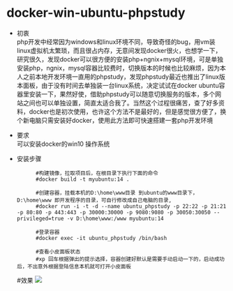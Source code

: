 # docker-win-ubuntu-phpstudy
+ 初衷   
 php开发中经常因为windows和linux环境不同，导致奇怪的bug，用vm装linux虚拟机太繁琐，而且很占内存，无意间发现docker很火，也想学一下，研究很久，发现docker可以很方便的安装php+ngnix+mysql环境，可是单独安装php，ngnix，mysql容器比较费时，切换版本的时候也比较麻烦，因为本人之前本地开发环境一直用的phpstudy，发现phpstudy最近也推出了linux版本面板，由于没有时间去单独装一台linux系统，决定试试在docker ubuntu容器里安装一下，果然好使，借助phpstudy可以随意切换服务的版本，多个网站之间也可以单独设置，简直太适合我了。当然这个过程很痛苦，查了好多资料，docker也是初次使用，也许这个方法不是最好的，但是感觉很方便了，换个新电脑只需安装好docker，使用此方法即可快速搭建一套php开发环境

+ 要求  
  可以安装docker的win10 操作系统 
+ 安装步骤
  ```
        #构建镜像，拉取项目后，在根目录下执行下面的命令
        #docker build -t myubuntu:14 .
        
        #创建容器，挂载本机的D:\home\www目录 到ubuntu的www目录下，D:\home\www 即开发程序的目录，可自行修改成自己电脑的目录,
        #docker run -i -t -d --name ubuntu_phpstudy -p 22:22 -p 21:21 -p 80:80 -p 443:443 -p 30000:30000 -p 9080:9080 -p 30050:30050 --privileged=true -v D:\home\www:/www myubuntu:14
        
        #登录容器
        #docker exec -it ubuntu_phpstudy /bin/bash
        
        #查看小皮面板状态
        #xp 回车根据弹出的提示选择，容器创建好默认是需要手动启动一下的，启动成功后，不出意外根据登陆信息本机就可打开小皮面板
  ```
  #效果
![](https://yubinself123.gitee.io/docker-ubuntu-phpstudy/images/1.png)
